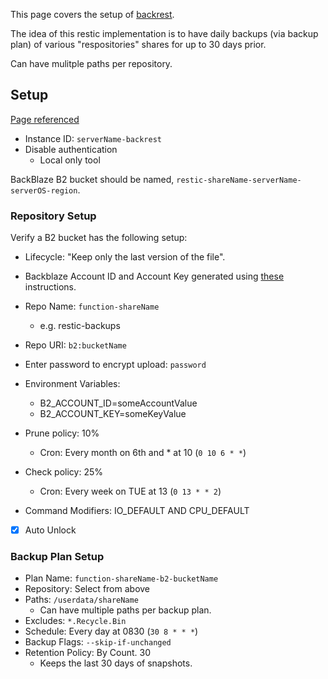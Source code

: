 This page covers the setup of [backrest](https://github.com/garethgeorge/backrest).

The idea of this restic implementation is to have daily backups (via backup plan) of various "respositories" shares for up to 30 days prior.

Can have mulitple paths per repository.

## Setup

[Page referenced](https://garethgeorge.github.io/backrest/introduction/getting-started)

- Instance ID: `serverName-backrest`
- Disable authentication
  - Local only tool

BackBlaze B2 bucket should be named, `restic-shareName-serverName-serverOS-region`.

### Repository Setup

Verify a B2 bucket has the following setup:

- Lifecycle: "Keep only the last version of the file".
- Backblaze Account ID and Account Key generated using [these](https://www.backblaze.com/docs/cloud-storage-s3-compatible-api) instructions.

- Repo Name: `function-shareName`
  - e.g. restic-backups
- Repo URI: `b2:bucketName`
- Enter password to encrypt upload: `password`
- Environment Variables:
  - B2_ACCOUNT_ID=someAccountValue
  - B2_ACCOUNT_KEY=someKeyValue
- Prune policy: 10%
  - Cron: Every month on 6th and * at 10 (`0 10 6 * *`)
- Check policy: 25%
  - Cron: Every week on TUE at 13 (`0 13 * * 2`)
- Command Modifiers: IO_DEFAULT AND CPU_DEFAULT
- [X] Auto Unlock

### Backup Plan Setup

- Plan Name: `function-shareName-b2-bucketName`
- Repository: Select from above
- Paths: `/userdata/shareName`
  - Can have multiple paths per backup plan.
- Excludes: `*.Recycle.Bin`
- Schedule: Every day at 0830 (`30 8 * * *`)
- Backup Flags: `--skip-if-unchanged`
- Retention Policy: By Count. 30
  - Keeps the last 30 days of snapshots.
